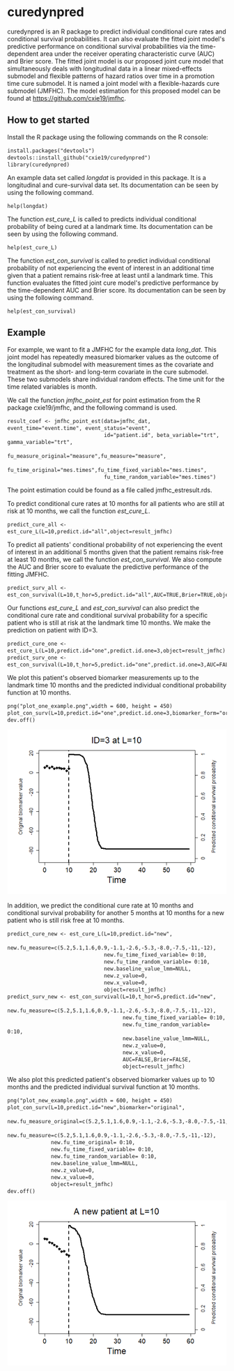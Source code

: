# curedynpred

curedynpred is an R package to predict individual conditional cure rates and conditional 
survival probabilities. It can also evaluate the fitted joint model's predictive performance 
on conditional survival probabilities via the time-dependent area under 
the receiver operating characteristic curve (AUC) and Brier score. 
The fitted joint model is our proposed joint cure model that simultaneously deals 
with longitudinal data in a linear mixed-effects submodel 
and flexible patterns of hazard ratios over time in a promotion time cure submodel.
It is named a joint model with a flexible-hazards cure submodel (JMFHC).
The model estimation for this proposed model can be found  at https://github.com/cxie19/jmfhc. <br />

## How to get started

Install the R package using the following commands on the R console:

```{r}
install.packages("devtools")
devtools::install_github("cxie19/curedynpred")
library(curedynpred)
```

An example data set called *longdat* is provided in this package. It
is a longitudinal and cure-survival data set. Its documentation can be 
seen by using the following command.

```{r}
help(longdat)
```

The function *est_cure_L* is called to predicts individual conditional probability of being cured at a landmark time.
Its documentation can be seen by using the following command.

```{r}
help(est_cure_L)
```

The function *est_con_survival* is called to predict individual conditional probability of not experiencing the event of
interest in an additional time given that a patient remains risk-free at least until a landmark time.
This function evaluates the fitted joint cure model's predictive performance by the time-dependent
AUC and Brier score.
Its documentation can be seen by using the following command.

```{r}
help(est_con_survival)
```

## Example
For example, we want to fit a JMFHC for the example data *long_dat*.
This joint model has repeatedly measured biomarker values as the outcome of the 
longitudinal submodel with measurement times as the 
covariate and treatment as the short- and long-term covariate in the cure 
submodel. These two submodels share individual random effects.
The time unit for the time related variables is month.

We call the function *jmfhc_point_est* for point estimation from the R package cxie19/jmfhc, and the following command is used.

```{r}
result_coef <- jmfhc_point_est(data=jmfhc_dat, event_time="event.time", event_status="event",
                               id="patient.id", beta_variable="trt", gamma_variable="trt",
                               fu_measure_original="measure",fu_measure="measure",
                               fu_time_original="mes.times",fu_time_fixed_variable="mes.times",
                               fu_time_random_variable="mes.times")
```
The point estimation could be found as a file called jmfhc_estresult.rds.

To predict conditional cure rates at 10 months for all patients who are still at risk at 10 months, we call the function *est_cure_L*.

```{r}
predict_cure_all <- est_cure_L(L=10,predict.id="all",object=result_jmfhc)
```

To predict all patients' conditional probability of not experiencing the event of interest in an additional 5 months 
given that the patient remains risk-free at least 10 months, we call the function *est_con_survival*. We also compute the AUC 
and Brier score to evaluate the predictive performance of the fitting JMFHC.

```{r}
predict_surv_all <- est_con_survival(L=10,t_hor=5,predict.id="all",AUC=TRUE,Brier=TRUE,object=result_jmfhc)
```

Our functions *est_cure_L* and *est_con_survival* can also predict the conditional cure rate and conditional survival probability for a specific patient
who is still at risk at the landmark time 10 months. We make the prediction on patient with ID=3.

```{r}
predict_cure_one <- est_cure_L(L=10,predict.id="one",predict.id.one=3,object=result_jmfhc)
predict_surv_one <- est_con_survival(L=10,t_hor=5,predict.id="one",predict.id.one=3,AUC=FALSE,Brier=FALSE,object=result_jmfhc)
```

We plot this patient's observed biomarker measurements up to the landmark time 10 months and the predicted individual  conditional probability function at 10 months. 

```{r}
png("plot_one_example.png",width = 600, height = 450)
plot_con_surv(L=10,predict.id="one",predict.id.one=3,biomarker_form="original",object=result_jmfhc)
dev.off()
```

![](plot_one_example.png)

In addition, we predict the conditional cure rate at 10 months and conditional survival probability for another 5 months at 10 months for a new patient who is still risk free at 10 months.

```{r}
predict_cure_new <- est_cure_L(L=10,predict.id="new",
                               new.fu_measure=c(5.2,5.1,1.6,0.9,-1.1,-2.6,-5.3,-8.0,-7.5,-11,-12),
                               new.fu_time_fixed_variable= 0:10,
                               new.fu_time_random_variable= 0:10,
                               new.baseline_value_lmm=NULL,
                               new.z_value=0,
                               new.x_value=0,
                               object=result_jmfhc)
predict_surv_new <- est_con_survival(L=10,t_hor=5,predict.id="new",
                                     new.fu_measure=c(5.2,5.1,1.6,0.9,-1.1,-2.6,-5.3,-8.0,-7.5,-11,-12),
                                     new.fu_time_fixed_variable= 0:10,
                                     new.fu_time_random_variable= 0:10,
                                     new.baseline_value_lmm=NULL,
                                     new.z_value=0,
                                     new.x_value=0,
                                     AUC=FALSE,Brier=FALSE,
                                     object=result_jmfhc)
```

We also plot this predicted patient's observed biomarker values up to 10 months and the predicted individual survival function at 10 months.
```{r}
png("plot_new_example.png",width = 600, height = 450)
plot_con_surv(L=10,predict.id="new",biomarker="original",
              new.fu_measure_original=c(5.2,5.1,1.6,0.9,-1.1,-2.6,-5.3,-8.0,-7.5,-11,-12),
              new.fu_measure=c(5.2,5.1,1.6,0.9,-1.1,-2.6,-5.3,-8.0,-7.5,-11,-12),
              new.fu_time_original= 0:10,
              new.fu_time_fixed_variable= 0:10,
              new.fu_time_random_variable= 0:10,
              new.baseline_value_lmm=NULL,
              new.z_value=0,
              new.x_value=0,
              object=result_jmfhc)
dev.off()
```

![](plot_new_example.png)
